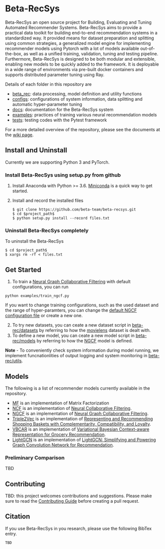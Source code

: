 # Beta-RecSys

Beta-RecSys an open source project for Building, Evaluating and Tuning Automated Recommender Systems.
Beta-RecSys aims to provide a practical data toolkit for building end-to-end recommendation systems in a standardized way.
It provided means for dataset preparation and splitting using common strategies, a generalized model engine for implementing recommender models using Pytorch with a lot of models available out-of-the-box,
as well as a unified training, validation, tuning and testing pipeline. Furthermore, Beta-RecSys is designed to be both modular and extensible, enabling new models to be quickly added to the framework.
It is deployable in a wide range of environments via pre-built docker containers and supports distributed parameter tuning using Ray.

Details of each folder in this repository are

- [beta_rec](beta_rec): data processing, model definition and utility functions
- [configs](configs): configurations of system information, data splitting and automatic hyper-parameter tuning
- [docs](docs): documentation for the Beta-RecSys system
- [examples](examples): practices of training various neural recommendation models
- [tests](tests): testing codes with the Pytest framework

For a more detailed overview of the repository, please see the documents at the [wiki page](https://beta-recsys.readthedocs.io/en/latest/).

## Install and Uninstall

Currently we are supporting Python 3 and PyTorch.

### Install Beta-RecSys using setup.py from github

1. Install Anaconda with Python >= 3.6. [Miniconda](https://conda.io/miniconda.html) is a quick way to get started.

2. Install and record the installed files

   ```
   $ git clone https://github.com/beta-team/beta-recsys.git
   $ cd $project_path$
   $ python setup.py install --record files.txt
   ```

### Uninstall Beta-RecSys completely

To uninstall the Beta-RecSys

```
$ cd $project_path$
$ xargs rm -rf < files.txt
```



## Get Started

1. To train a [Neural Graph Collaborative Filtering](https://arxiv.org/abs/1905.08108) with default configurations, you can run

```
python examples/train_ngcf.py
```

If you want to change training configurations, such as the used dataset and the range of hyper-paramters, you can change the [default NGCF configuration file](configs/ngcf_default.json) or create a new one.

2. To try new datasets, you can ceate a new dataset script in [beta-rec/datasets](beta_rec/datasets) by referring to how the [movielens](beta_rec/datasets/movielens.py) dataset is dealt with.
3. To define a new model,  you can ceate a new model script in [beta-rec/models](beta_rec/models) by referring to how the [NGCF](beta_rec/models/ngcf.py) model is defined.

**Note** - To conveniently check system information during model running, we implement funcnationlities of output logging and system monitoring in [beta-rec/utils](beta-rec/utils).

## Models

The following is a list of recommender models currently available in the repository.

- [MF](beta_rec/models/mf.py) is an implementation of Matrix Factorization
- [NCF](beta_rec/models/ncf.py) is an implementation of [Neural Collaborative Filtering](https://arxiv.org/abs/1708.05031).
- [NGCF](beta_rec/models/ngcf.py) is an implementation of [Neural Graph Collaborative Filtering](https://arxiv.org/abs/1905.08108).
- [Triple2Vec](beta_rec/models/triple2vec.py) is an implementation of [Representing and Recommending Shopping Baskets with Complementarity, Compatibility, and Loyalty](https://www.microsoft.com/en-us/research/uploads/prod/2019/01/cikm18_mwan.pdf).
- [VBCAR](beta_rec/models/vbcar.py) is an implementation of [Variational Bayesian Context-aware Representation for Grocery Recommendation](https://arxiv.org/abs/1909.07705).
- [LightGCN](beta_rec/models/lightgcn.py) is an implementation of [LightGCN: Simplifying and Powering Graph Convolution Network for Recommendation](https://arxiv.org/abs/2002.02126).

### Preliminary Comparison

TBD

## Contributing

TBD: this project welcomes contributions and suggestions. Please make sure to read the [Contributing Guide](https://github.com/NTMC-Community/MatchZoo-py/blob/master/CONTRIBUTING.md) before creating a pull request.

## Citation

If you use Beta-RecSys in you research, please use the following BibTex entry.

```
TBD
```
